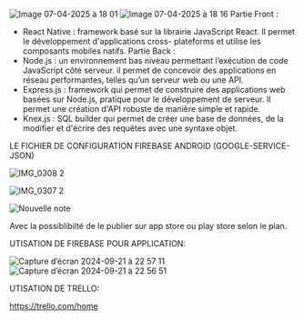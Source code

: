 ![Image 07-04-2025 à 18 01](https://github.com/user-attachments/assets/4bae6282-6d38-415f-82ab-1912b64088ec)
![Image 07-04-2025 à 18 16](https://github.com/user-attachments/assets/7b2b7c84-6ac2-45de-bb66-b44a4e34834a)
Partie Front :
- React Native : framework  basé sur la librairie JavaScript React. Il permet le développement d'applications cross- plateforms et utilise les composants mobiles natifs.
 Partie Back :
- Node.js : un environnement bas niveau permettant l’exécution de code
 JavaScript côté serveur.  il permet de concevoir des applications en réseau performantes, telles qu’un serveur web ou une API.
- Express.js : framework qui permet de construire des applications web basées sur Node.js, pratique pour le développement de serveur. Il permet une création d'API robuste de manière simple et rapide.
- Knex.js : SQL builder qui permet de créer une base de données, de la modifier et d'écrire des requêtes avec une syntaxe objet.


LE FICHIER DE CONFIGURATION FIREBASE ANDROID (GOOGLE-SERVICE-JSON)

![IMG_0308 2](https://github.com/user-attachments/assets/85eb4863-60ed-4271-9926-e969e2d15cc7)


![IMG_0307 2](https://github.com/user-attachments/assets/82bab796-eaf5-444d-8356-68bb89030ff6)




![Nouvelle note](https://github.com/user-attachments/assets/ad56ec41-0551-4ea1-b5d8-8a902ff245da)


Avec la possiblibilté de le publier sur app store ou play store selon le plan.

UTISATION DE FIREBASE POUR APPLICATION:

![Capture d’écran 2024-09-21 à 22 57 11](https://github.com/user-attachments/assets/f13a34c6-4865-4bb5-9993-97ea17d6d647)
![Capture d’écran 2024-09-21 à 22 56 51](https://github.com/user-attachments/assets/a8b21195-3d3d-4e6c-a17d-779af08ada90)

UTISATION DE TRELLO:

https://trello.com/home
